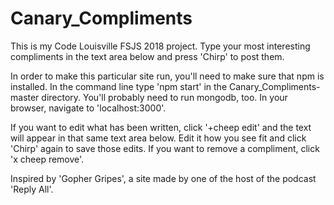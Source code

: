 # Canary_Compliments
This is my Code Louisville FSJS 2018 project. Type your most interesting compliments in the text area below and press 'Chirp' to post them. 

In order to make this particular site run, you'll need to make sure that npm is installed. In the command line type 'npm start' in the Canary_Compliments-master directory. You'll probably need to run mongodb, too. In your browser, navigate to 'localhost:3000'.

If you want to edit what has been written, click '+cheep edit' and the text will appear in that same text area below. Edit it how you see fit and click 'Chirp' again to save those edits. If you want to remove a compliment, click 'x cheep remove'. 

Inspired by 'Gopher Gripes', a site made by one of the host of the podcast 'Reply All'.

